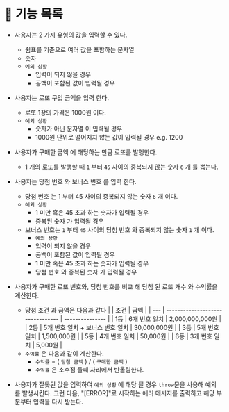 # 🚀 기능 목록

- 사용자는 2 가지 유형의 값을 입력할 수 있다.

  - 쉼표를 기준으로 여러 값을 포함하는 문자열
  - 숫자
  - `예외 상황`
    - 입력이 되지 않을 경우
    - 공백이 포함된 값이 입력될 경우

- 사용자는 로또 구입 금액을 입력 한다.
  - 로또 1장의 가격은 1000원 이다.
  - `예외 상황`
    - 숫자가 아닌 문자열 이 입력될 경우
    - 1000원 단위로 떨어지지 않는 값이 입력될 경우 e.g. 1200
- 사용자가 구매한 금액 에 해당하는 만큼 로또를 발행한다.
  - 1 개의 로또를 발행할 때 `1` 부터 `45` 사이의 중복되지 않는 숫자 `6` 개 를 뽑는다.
- 사용자는 당첨 번호 와 보너스 번호 를 입력 한다.

  - 당첨 번호 는 1 부터 45 사이의 중복되지 않는 숫자 `6` 개 이다.
  - `예외 상황`
    - 1 미만 혹은 45 초과 하는 숫자가 입력될 경우
    - 중복된 숫자 가 입력될 경우
  - 보너스 번호는 `1` 부터 `45` 사이의 당첨 번호 와 중복되지 않는 숫자 `1` 개 이다.
    - `예외 상황`
    - 입력이 되지 않을 경우
    - 공백이 포함된 값이 입력될 경우
    - 1 미만 혹은 45 초과 하는 숫자가 입력될 경우
    - 당첨 번호 와 중복된 숫자 가 입력될 경우

- 사용자가 구매한 로또 번호와, 당첨 번호를 비교 해 당첨 된 로또 개수 와 수익률을 계산한다.
  - 당첨 조건 과 금액은 다음과 같다
    | | 조건 | 금액 |
    | --- | -------------------------------- | --------------- |
    | 1등 | 6개 번호 일치 | 2,000,000,000원 |
    | 2등 | 5개 번호 일치 + 보너스 번호 일치 | 30,000,000원 |
    | 3등 | 5개 번호 일치 | 1,500,000원 |
    | 5등 | 4개 번호 일치 | 50,000원 |
    | 6등 | 3개 번호 일치 | 5,000원 |
  - `수익률` 은 다음과 같이 계산한다.
    - `수익률` = ( `당첨 금액` ) / ( `구매한 금액` )
    - `수익률` 은 소수점 둘째 자리에서 반올림한다.
- 사용자가 잘못된 값을 입력하여 `예외 상황` 에 해당 될 경우 `throw`문을 사용해 예외 를 발생시킨다. 그런 다음, "[ERROR]"로 시작하는 에러 메시지를 출력하고 해당 부분부터 입력을 다시 받는다.
